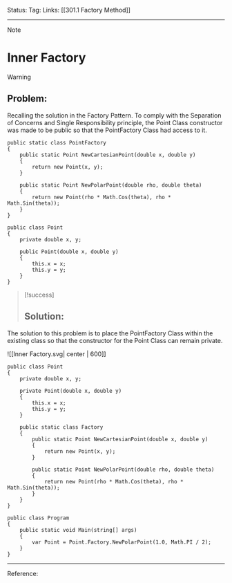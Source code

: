
Status: 
Tag:
Links: [[301.1 Factory Method]]

---
> [!note] 
>  # Inner Factory


> [!warning] 
> ## Problem: 

Recalling the solution in the Factory Pattern. To comply with the Separation of Concerns and Single Responsibility principle, the Point Class constructor was made to be public so that the PointFactory Class had access to it.

``` run-csharp
public static class PointFactory
{
	public static Point NewCartesianPoint(double x, double y)
	{
		return new Point(x, y);
	}
	
	public static Point NewPolarPoint(double rho, double theta)
	{
		return new Point(rho * Math.Cos(theta), rho * Math.Sin(theta));
	}
}
```

``` run-csharp
public class Point
{
	private double x, y; 
	
	public Point(double x, double y) 
	{ 
		this.x = x; 
		this.y = y; 
	}
}
```


> [!success] 
> ## Solution: 

The solution to this problem is to place the PointFactory Class within the existing class so that the constructor for the Point Class can remain private.

![[Inner Factory.svg| center | 600]]

``` run-csharp
public class Point
{
	private double x, y;
	
	private Point(double x, double y)
	{
		this.x = x;
		this.y = y;
	}
	
	public static class Factory
	{
		public static Point NewCartesianPoint(double x, double y)
		{
			return new Point(x, y);
		}
		
		public static Point NewPolarPoint(double rho, double theta)
		{
			return new Point(rho * Math.Cos(theta), rho * Math.Sin(theta));
		}
	}	
}
```

``` run-csharp
public class Program
{
	public static void Main(string[] args)
	{
		var Point = Point.Factory.NewPolarPoint(1.0, Math.PI / 2);
	}
}
```

---
Reference:
